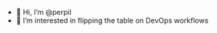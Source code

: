 - 👋 Hi, I’m @perpil
- 👀 I’m interested in flipping the table on DevOps workflows

<!---
perpil/perpil is a ✨ special ✨ repository because its `README.md` (this file) appears on your GitHub profile.
You can click the Preview link to take a look at your changes.
--->
